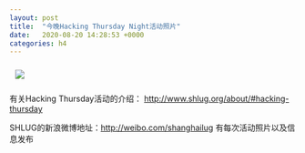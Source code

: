 ```yaml
---
layout: post
title:  "今晚Hacking Thursday Night活动照片"
date:   2020-08-20 14:28:53 +0000
categories: h4
---
```


[<img src='/res2020q3/k820.h4/k820_2044_0000+08.1920p.jpg' style='margin:10px'>](/res2020q3/k820.h4/k820_2044_0000+08.JPG)

有关Hacking Thursday活动的介绍：
http://www.shlug.org/about/#hacking-thursday

SHLUG的新浪微博地址：http://weibo.com/shanghailug 有每次活动照片以及信息发布


